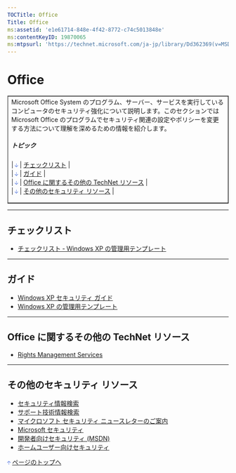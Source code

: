 ```yaml
---
TOCTitle: Office
Title: Office
ms:assetid: 'e1e61714-848e-4f42-8772-c74c5013848e'
ms:contentKeyID: 19870065
ms:mtpsurl: 'https://technet.microsoft.com/ja-jp/library/Dd362369(v=MSDN.10)'
---
```


Office
======

<table border="1" cellpadding="0" cellspacing="0">
<tbody>
<tr>
<td>
Microsoft Office System のプログラム、サーバー、サービスを実行しているコンピュータのセキュリティ強化について説明します。このセクションでは Microsoft Office のプログラムでセキュリティ関連の設定やポリシーを変更する方法について理解を深めるための情報を紹介します。<br/>
  
##### トピック <br/>
  
| [<img src="images/dd362369.arrow_px_down(ja-jp,TechNet.10).gif" alt="チェックリスト" width="7" height="9" />](#eaa)                           | [チェックリスト](#eaa)                           |  
| [<img src="images/dd362369.arrow_px_down(ja-jp,TechNet.10).gif" alt="ガイド" width="7" height="9" />](#eeb)                                   | [ガイド](#eeb)                                   |  
| [<img src="images/dd362369.arrow_px_down(ja-jp,TechNet.10).gif" alt="Office に関するその他の TechNet リソース" width="7" height="9" />](#emb) | [Office に関するその他の TechNet リソース](#emb) |  
| [<img src="images/dd362369.arrow_px_down(ja-jp,TechNet.10).gif" alt="その他のセキュリティ リソース" width="7" height="9" />](#erb)            | [その他のセキュリティ リソース](#erb)            |

</td>
</tr>
</tbody>
</table>

------------------------------------------------------------------------

チェックリスト
--------------

-   [チェックリスト ‐ Windows XP の管理用テンプレート](http://www.microsoft.com/japan/technet/security/prodtech/windowsxp/secwinxp/default.mspx)

------------------------------------------------------------------------

ガイド
------

-   [Windows XP セキュリティ ガイド](http://www.microsoft.com/japan/technet/security/prodtech/windowsxp/secwinxp/xpsgch01.mspx)
-   [Windows XP の管理用テンプレート](http://www.microsoft.com/japan/technet/security/prodtech/windowsxp/secwinxp/default.mspx)

------------------------------------------------------------------------

Office に関するその他の TechNet リソース
----------------------------------------

-   [Rights Management Services](http://www.microsoft.com/japan/technet/prodtechnol/windowsserver2003/technologies/rightsmgmt/default.mspx)

------------------------------------------------------------------------

その他のセキュリティ リソース
-----------------------------

-   [セキュリティ情報検索](http://www.microsoft.com/japan/technet/security/current.aspx)
-   [サポート技術情報検索](http://support.microsoft.com/search/)
-   [マイクロソフト セキュリティ ニュースレターのご案内](http://www.microsoft.com/japan/technet/security/secnews/default.mspx)
-   [Microsoft セキュリティ](http://www.microsoft.com/japan/security/)
-   [開発者向けセキュリティ (MSDN)](http://www.microsoft.com/japan/msdn/security/)
-   [ホームユーザー向けセキュリティ](http://www.microsoft.com/japan/athome/security/default.mspx)

[<img src="images/dd362369.arrow_px_up(ja-jp,TechNet.10).gif" alt="ページのトップへ" width="7" height="9" />](#top) [ページのトップへ](#top)
